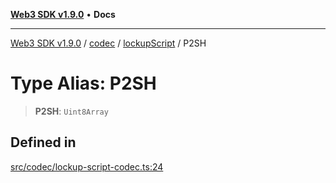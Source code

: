 [**Web3 SDK v1.9.0**](../../../../../README.md) • **Docs**

***

[Web3 SDK v1.9.0](../../../../../globals.md) / [codec](../../../README.md) / [lockupScript](../README.md) / P2SH

# Type Alias: P2SH

> **P2SH**: `Uint8Array`

## Defined in

[src/codec/lockup-script-codec.ts:24](https://github.com/Mystic-Nayy/alephium-web3/blob/ee41f5e0e7d7fb0b155fe62f05b2ac03772895ca/packages/web3/src/codec/lockup-script-codec.ts#L24)
